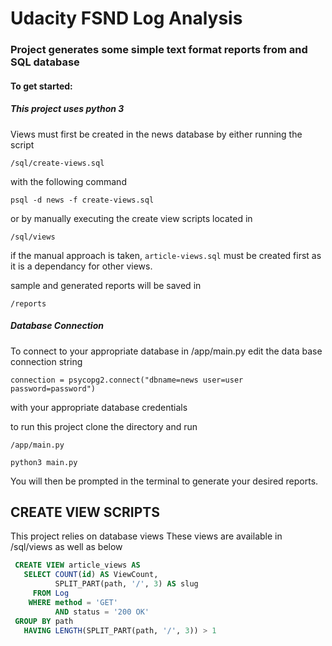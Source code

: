 # Udacity FSND Log Analysis

### Project generates some simple text format reports from and SQL database

#### To get started:

##### This project uses python 3

Views must first be created in the news database by either running the script

`/sql/create-views.sql`

with the following command 

`psql -d news -f create-views.sql`


or by manually executing the create view scripts located in 

`/sql/views`

if the manual approach is taken, `article-views.sql` must be created first as it is a dependancy
for other views. 

sample and generated reports will be saved in

`/reports`

##### Database Connection
To connect to your appropriate database in /app/main.py edit the data base connection string

`connection = psycopg2.connect("dbname=news user=user password=password")`

with your appropriate database credentials

to run this project clone the directory and run

`/app/main.py`

`python3 main.py`

You will then be prompted in the terminal to generate your desired reports. 

## CREATE VIEW SCRIPTS
This project relies on database views These views are available in /sql/views as well as below
``` sql
 CREATE VIEW article_views AS
   SELECT COUNT(id) AS ViewCount,
          SPLIT_PART(path, '/', 3) AS slug  
     FROM Log
    WHERE method = 'GET'
          AND status = '200 OK'
 GROUP BY path
   HAVING LENGTH(SPLIT_PART(path, '/', 3)) > 1
```
